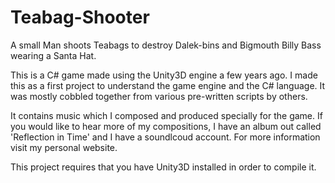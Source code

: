 # Teabag-Shooter
A small Man shoots Teabags to destroy Dalek-bins and Bigmouth Billy Bass wearing a Santa Hat.

This is a C# game made using the Unity3D engine a few years ago. I made this as a first project to understand the game engine and the C# language. It was mostly cobbled together from various pre-written scripts by others.

It contains music which I composed and produced specially for the game. If you would like to hear more of my compositions, I have an album out called 'Reflection in Time' and I have a soundlcoud account. For more information visit my personal website.

This project requires that you have Unity3D installed in order to compile it.
